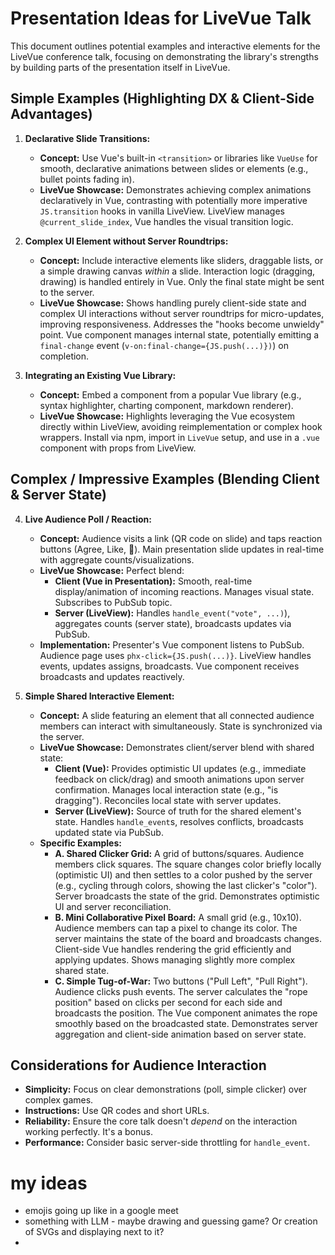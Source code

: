 # Presentation Ideas for LiveVue Talk

This document outlines potential examples and interactive elements for the LiveVue conference talk, focusing on demonstrating the library's strengths by building parts of the presentation itself in LiveVue.

## Simple Examples (Highlighting DX & Client-Side Advantages)

1.  **Declarative Slide Transitions:**
    *   **Concept:** Use Vue's built-in `<transition>` or libraries like `VueUse` for smooth, declarative animations between slides or elements (e.g., bullet points fading in).
    *   **LiveVue Showcase:** Demonstrates achieving complex animations declaratively in Vue, contrasting with potentially more imperative `JS.transition` hooks in vanilla LiveView. LiveView manages `@current_slide_index`, Vue handles the visual transition logic.

2.  **Complex UI Element without Server Roundtrips:**
    *   **Concept:** Include interactive elements like sliders, draggable lists, or a simple drawing canvas *within* a slide. Interaction logic (dragging, drawing) is handled entirely in Vue. Only the final state might be sent to the server.
    *   **LiveVue Showcase:** Shows handling purely client-side state and complex UI interactions without server roundtrips for micro-updates, improving responsiveness. Addresses the "hooks become unwieldy" point. Vue component manages internal state, potentially emitting a `final-change` event (`v-on:final-change={JS.push(...)})`) on completion.

3.  **Integrating an Existing Vue Library:**
    *   **Concept:** Embed a component from a popular Vue library (e.g., syntax highlighter, charting component, markdown renderer).
    *   **LiveVue Showcase:** Highlights leveraging the Vue ecosystem directly within LiveView, avoiding reimplementation or complex hook wrappers. Install via npm, import in `LiveVue` setup, and use in a `.vue` component with props from LiveView.

## Complex / Impressive Examples (Blending Client & Server State)

4.  **Live Audience Poll / Reaction:**
    *   **Concept:** Audience visits a link (QR code on slide) and taps reaction buttons (Agree, Like, 🤔). Main presentation slide updates in real-time with aggregate counts/visualizations.
    *   **LiveVue Showcase:** Perfect blend:
        *   **Client (Vue in Presentation):** Smooth, real-time display/animation of incoming reactions. Manages visual state. Subscribes to PubSub topic.
        *   **Server (LiveView):** Handles `handle_event("vote", ...)`), aggregates counts (server state), broadcasts updates via PubSub.
    *   **Implementation:** Presenter's Vue component listens to PubSub. Audience page uses `phx-click={JS.push(...)}`. LiveView handles events, updates assigns, broadcasts. Vue component receives broadcasts and updates reactively.

5.  **Simple Shared Interactive Element:**
    *   **Concept:** A slide featuring an element that all connected audience members can interact with simultaneously. State is synchronized via the server.
    *   **LiveVue Showcase:** Demonstrates client/server blend with shared state:
        *   **Client (Vue):** Provides optimistic UI updates (e.g., immediate feedback on click/drag) and smooth animations upon server confirmation. Manages local interaction state (e.g., "is dragging"). Reconciles local state with server updates.
        *   **Server (LiveView):** Source of truth for the shared element's state. Handles `handle_event`s, resolves conflicts, broadcasts updated state via PubSub.
    *   **Specific Examples:**
        *   **A. Shared Clicker Grid:** A grid of buttons/squares. Audience members click squares. The square changes color briefly locally (optimistic UI) and then settles to a color pushed by the server (e.g., cycling through colors, showing the last clicker's "color"). Server broadcasts the state of the grid. Demonstrates optimistic UI and server reconciliation.
        *   **B. Mini Collaborative Pixel Board:** A small grid (e.g., 10x10). Audience members can tap a pixel to change its color. The server maintains the state of the board and broadcasts changes. Client-side Vue handles rendering the grid efficiently and applying updates. Shows managing slightly more complex shared state.
        *   **C. Simple Tug-of-War:** Two buttons ("Pull Left", "Pull Right"). Audience clicks push events. The server calculates the "rope position" based on clicks per second for each side and broadcasts the position. The Vue component animates the rope smoothly based on the broadcasted state. Demonstrates server aggregation and client-side animation based on server state.

## Considerations for Audience Interaction

*   **Simplicity:** Focus on clear demonstrations (poll, simple clicker) over complex games.
*   **Instructions:** Use QR codes and short URLs.
*   **Reliability:** Ensure the core talk doesn't *depend* on the interaction working perfectly. It's a bonus.
*   **Performance:** Consider basic server-side throttling for `handle_event`.

# my ideas
- emojis going up like in a google meet
- something with LLM - maybe drawing and guessing game? Or creation of SVGs and displaying next to it?
-
